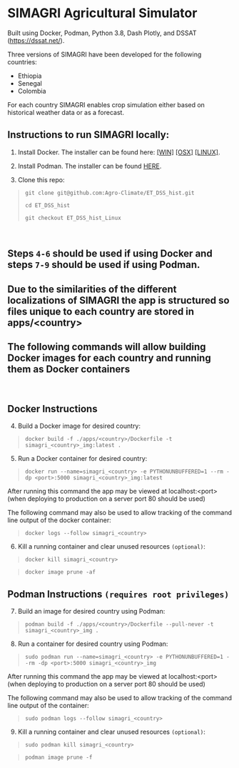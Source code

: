 # SIMAGRI Agricultural Simulator

Built using Docker, Podman, Python 3.8, Dash Plotly, and DSSAT (https://dssat.net/).

Three versions of SIMAGRI have been developed for the following countries:

- Ethiopia
- Senegal
- Colombia

For each country SIMAGRI enables crop simulation either based on historical weather data or as a forecast.

## Instructions to run SIMAGRI locally:

1. Install Docker. The installer can be found here: [[WIN]](https://docs.docker.com/docker-for-windows/install/) [[OSX]](https://docs.docker.com/docker-for-mac/install/) [[LINUX]](https://docs.docker.com/engine/install/). 

2. Install Podman. The installer can be found [HERE](https://podman.io/getting-started/installation). 

3. Clone this repo: 

> `git clone git@github.com:Agro-Climate/ET_DSS_hist.git`
>
> `cd ET_DSS_hist`
>
> `git checkout ET_DSS_hist_Linux`

<br> 

## Steps `4-6` should be used if using Docker and steps `7-9` should be used if using Podman.
## Due to the similarities of the different localizations of SIMAGRI the app is structured so files unique to each country are stored in apps/\<country>
## The following commands will allow building Docker images for each country and running them as Docker containers
<br> 

## Docker Instructions

4. Build a Docker image for desired country:

> `docker build -f ./apps/<country>/Dockerfile -t simagri_<country>_img:latest .`

5. Run a Docker container for desired country:

> `docker run --name=simagri_<country> -e PYTHONUNBUFFERED=1 --rm -dp <port>:5000 simagri_<country>_img:latest`

After running this command the app may be viewed at localhost:\<port> (when deploying to production on a server port 80 should be used)

The following command may also be used to allow tracking of the command line output of the docker container:
> `docker logs --follow simagri_<country>`

6. Kill a running container and clear unused resources `(optional)`:

> `docker kill simagri_<country>`

> `docker image prune -af`

## Podman Instructions `(requires root privileges)`

7. Build an image for desired country using Podman:

> `podman build -f ./apps/<country>/Dockerfile --pull-never -t simagri_<country>_img .`

8. Run a container for desired country using Podman:

> `sudo podman run --name=simagri_<country> -e PYTHONUNBUFFERED=1 --rm -dp <port>:5000 simagri_<country>_img`

After running this command the app may be viewed at localhost:\<port> (when deploying to production on a server port 80 should be used)

The following command may also be used to allow tracking of the command line output of the container:
> `sudo podman logs --follow simagri_<country>`

9. Kill a running container and clear unused resources `(optional)`:

> `sudo podman kill simagri_<country>`

> `podman image prune -f`

